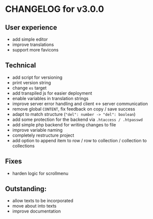 # CHANGELOG for v3.0.0

## User experience

* add simple editor
* improve translations
* support more favicons

## Technical

* add script for versioning
* print version string
* change `es` target
* add transpiled js for easier deployment
* enable variables in translation strings
* improve server error handling and client <-> server communication
* remove global `CONTENT`, fix feedback on copy / save success
* adapt to match structure (`"del": number -> "del": boolean`)
* add some protection for the backend via `.htaccess / .htpasswd`
* add simple php backend for writing changes to file
* improve variable naming
* completely restructure project
* add option to append item to row / row to collection / collection to collections

## Fixes

* harden logic for scrollmenu

## Outstanding:

* allow texts to be incorporated
* move about into texts
* improve documentation
